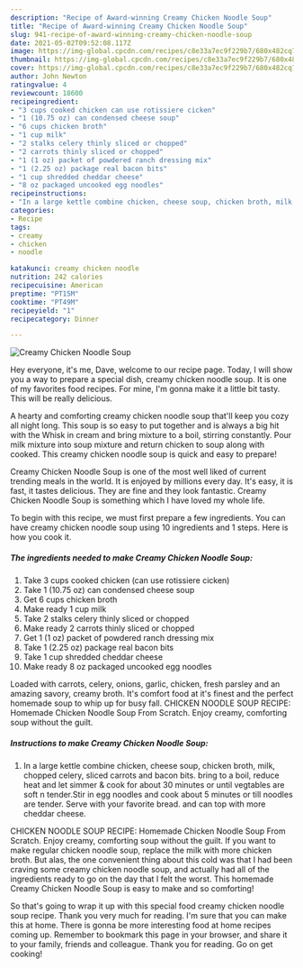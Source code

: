 ```yaml
---
description: "Recipe of Award-winning Creamy Chicken Noodle Soup"
title: "Recipe of Award-winning Creamy Chicken Noodle Soup"
slug: 941-recipe-of-award-winning-creamy-chicken-noodle-soup
date: 2021-05-02T09:52:08.117Z
image: https://img-global.cpcdn.com/recipes/c8e33a7ec9f229b7/680x482cq70/creamy-chicken-noodle-soup-recipe-main-photo.jpg
thumbnail: https://img-global.cpcdn.com/recipes/c8e33a7ec9f229b7/680x482cq70/creamy-chicken-noodle-soup-recipe-main-photo.jpg
cover: https://img-global.cpcdn.com/recipes/c8e33a7ec9f229b7/680x482cq70/creamy-chicken-noodle-soup-recipe-main-photo.jpg
author: John Newton
ratingvalue: 4
reviewcount: 18600
recipeingredient:
- "3 cups cooked chicken can use rotissiere cicken"
- "1 (10.75 oz) can condensed cheese soup"
- "6 cups chicken broth"
- "1 cup milk"
- "2 stalks celery thinly sliced or chopped"
- "2 carrots thinly sliced or chopped"
- "1 (1 oz) packet of powdered ranch dressing mix"
- "1 (2.25 oz) package real bacon bits"
- "1 cup shredded cheddar cheese"
- "8 oz packaged uncooked egg noodles"
recipeinstructions:
- "In a large kettle combine chicken, cheese soup, chicken broth, milk, chopped celery, sliced carrots and bacon bits. bring to a boil, reduce heat and let simmer &amp; cook for about 30 minutes or until vegtables are soft n tender.Stir in egg noodles and cook about 5 minutes or till noodles are tender. Serve with your favorite bread. and can top with more cheddar cheese."
categories:
- Recipe
tags:
- creamy
- chicken
- noodle

katakunci: creamy chicken noodle 
nutrition: 242 calories
recipecuisine: American
preptime: "PT15M"
cooktime: "PT49M"
recipeyield: "1"
recipecategory: Dinner

---
```



![Creamy Chicken Noodle Soup](https://img-global.cpcdn.com/recipes/c8e33a7ec9f229b7/680x482cq70/creamy-chicken-noodle-soup-recipe-main-photo.jpg)

Hey everyone, it's me, Dave, welcome to our recipe page. Today, I will show you a way to prepare a special dish, creamy chicken noodle soup. It is one of my favorites food recipes. For mine, I'm gonna make it a little bit tasty. This will be really delicious.

A hearty and comforting creamy chicken noodle soup that&#39;ll keep you cozy all night long. This soup is so easy to put together and is always a big hit with the Whisk in cream and bring mixture to a boil, stirring constantly. Pour milk mixture into soup mixture and return chicken to soup along with cooked. This creamy chicken noodle soup is quick and easy to prepare!

Creamy Chicken Noodle Soup is one of the most well liked of current trending meals in the world. It is enjoyed by millions every day. It's easy, it is fast, it tastes delicious. They are fine and they look fantastic. Creamy Chicken Noodle Soup is something which I have loved my whole life.


To begin with this recipe, we must first prepare a few ingredients. You can have creamy chicken noodle soup using 10 ingredients and 1 steps. Here is how you cook it.

<!--inarticleads1-->

##### The ingredients needed to make Creamy Chicken Noodle Soup:

1. Take 3 cups cooked chicken (can use rotissiere cicken)
1. Take 1 (10.75 oz) can condensed cheese soup
1. Get 6 cups chicken broth
1. Make ready 1 cup milk
1. Take 2 stalks celery thinly sliced or chopped
1. Make ready 2 carrots thinly sliced or chopped
1. Get 1 (1 oz) packet of powdered ranch dressing mix
1. Take 1 (2.25 oz) package real bacon bits
1. Take 1 cup shredded cheddar cheese
1. Make ready 8 oz packaged uncooked egg noodles


Loaded with carrots, celery, onions, garlic, chicken, fresh parsley and an amazing savory, creamy broth. It&#39;s comfort food at it&#39;s finest and the perfect homemade soup to whip up for busy fall. CHICKEN NOODLE SOUP RECIPE: Homemade Chicken Noodle Soup From Scratch. Enjoy creamy, comforting soup without the guilt. 

<!--inarticleads2-->

##### Instructions to make Creamy Chicken Noodle Soup:

1. In a large kettle combine chicken, cheese soup, chicken broth, milk, chopped celery, sliced carrots and bacon bits. bring to a boil, reduce heat and let simmer &amp; cook for about 30 minutes or until vegtables are soft n tender.Stir in egg noodles and cook about 5 minutes or till noodles are tender. Serve with your favorite bread. and can top with more cheddar cheese.


CHICKEN NOODLE SOUP RECIPE: Homemade Chicken Noodle Soup From Scratch. Enjoy creamy, comforting soup without the guilt. If you want to make regular chicken noodle soup, replace the milk with more chicken broth. But alas, the one convenient thing about this cold was that I had been craving some creamy chicken noodle soup, and actually had all of the ingredients ready to go on the day that I felt the worst. This homemade Creamy Chicken Noodle Soup is easy to make and so comforting! 

So that's going to wrap it up with this special food creamy chicken noodle soup recipe. Thank you very much for reading. I'm sure that you can make this at home. There is gonna be more interesting food at home recipes coming up. Remember to bookmark this page in your browser, and share it to your family, friends and colleague. Thank you for reading. Go on get cooking!
